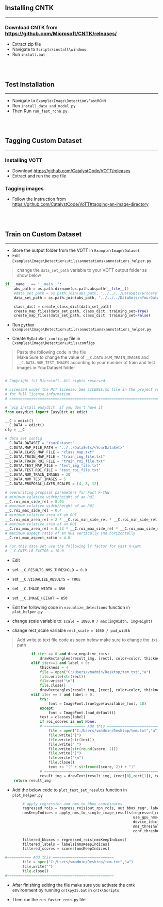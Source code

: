 ## Installing **CNTK** 
---
### Download CNTK from https://github.com/Microsoft/CNTK/releases/

* Extract zip file 
* Navigate to `Scripts\install\windows`
* Run `install.bat`
<br/>
<br/>

## Test Installation 
---

* Navigate to `Example\Image\Detection\FastRCNN`
* Run `install_data_and_model.py`
* Then Run `run_fast_rcnn.py`

<br/>
<br/>

## Tagging Custom Dataset

---

### Installing VOTT

* Download https://github.com/CatalystCode/VOTT/releases
* Extract and run the exe file 

### Tagging images

* Follow the Instruction from https://github.com/CatalystCode/VoTT#tagging-an-image-directory

<br/>
<br/>

## Train on Custom Dataset

---

* Store the output folder from the VOTT in `Example\Image\Dataset`
* Edit `Examples\Image\Detection\utils\annotations\annotations_helper.py`
> change the `data_set_path` variable to your VOTT output folder as show below  

```python
if __name__ == '__main__':
    abs_path = os.path.dirname(os.path.abspath(__file__))
    #data_set_path = os.path.join(abs_path, "../../../DataSets/Grocery")
    data_set_path = os.path.join(abs_path, "../../../DataSets/<YourDataset>")

    class_dict = create_class_dict(data_set_path)
    create_map_files(data_set_path, class_dict, training_set=True)
    create_map_files(data_set_path, class_dict, training_set=False)
```
* Run `python Examples\Image\Detection\utils\annotations\annotations_helper.py`

* Create `MyDataSet_config.py` file in `Examples\Image\Detection\utils\configs`

> Paste the following code in the file <br> Make Sure to change the value of `__C.DATA.NUM_TRAIN_IMAGES` and `__C.DATA.NUM_TEST_IMAGES` according to your number of train and test images in YourDataset folder


``` python

# Copyright (c) Microsoft. All rights reserved.

# Licensed under the MIT license. See LICENSE.md file in the project root
# for full license information.
# ==============================================================================

# `pip install easydict` if you don't have it
from easydict import EasyDict as edict

__C = edict()
__C.DATA = edict()
cfg = __C

# data set config
__C.DATA.DATASET = "YourDataset" 
__C.DATA.MAP_FILE_PATH = "../../DataSets/<YourDataSet>"
__C.DATA.CLASS_MAP_FILE = "class_map.txt"
__C.DATA.TRAIN_MAP_FILE = "train_img_file.txt"
__C.DATA.TRAIN_ROI_FILE = "train_roi_file.txt"
__C.DATA.TEST_MAP_FILE = "test_img_file.txt"
__C.DATA.TEST_ROI_FILE = "test_roi_file.txt"
__C.DATA.NUM_TRAIN_IMAGES = 20
__C.DATA.NUM_TEST_IMAGES = 5
__C.DATA.PROPOSAL_LAYER_SCALES = [4, 8, 12]

# overwriting proposal parameters for Fast R-CNN
# minimum relative width/height of an ROI
__C.roi_min_side_rel = 0.04
# maximum relative width/height of an ROI
__C.roi_max_side_rel = 0.4
# minimum relative area of an ROI
__C.roi_min_area_rel = 2 * __C.roi_min_side_rel * __C.roi_min_side_rel
# maximum relative area of an ROI
__C.roi_max_area_rel = 0.33 * __C.roi_max_side_rel * __C.roi_max_side_rel
# maximum aspect ratio of an ROI vertically and horizontally
__C.roi_max_aspect_ratio = 4.0

# For this data set use the following lr factor for Fast R-CNN:
# __C.CNTK.LR_FACTOR = 10.0

```

* Edit 

* set `__C.RESULTS_NMS_THRESHOLD = 0.0`
* set `__C.VISUALIZE_RESULTS = TRUE`
* set `__C.IMAGE_WIDTH = 850`
* set `__C.IMAGE_HEIGHT = 850`

* Edit the following code in `visualize_detections` function in `plot_helper.py`

* change scale variable to:   `scale = 1080.0 / max(imgWidth, imgHeight)`
* change rect_scale variable `rect_scale = 1080 / pad_width`

> Add write to text file code as seen below make sure to change the .txt path 

``` python                  
            if iter == 0 and draw_negative_rois:
                drawRectangles(result_img, [rect], color=color, thickness=thickness)
            elif iter==1 and label > 0:
                thickness = 4
                file = open("C:/Users/vmadmin/Desktop/tem.txt","a")
                file.write(str(rect))
                file.write("\n")
                file.close() 
                drawRectangles(result_img, [rect], color=color, thickness=thickness)
            elif iter == 2 and label > 0:
                try:
                    font = ImageFont.truetype(available_font, 18)
                except:
                    font = ImageFont.load_default()
                text = classes[label]
                if roi_scores is not None:
                # =================== Add this =========================
                    file = open("C:/Users/vmadmin/Desktop/tem.txt","a")
                    file.write("[")
                    file.write(str(text))
                    file.write(" ")
                    file.write(str(round(score, 2)))
                    file.write("]")
                    file.write("\n")
                    file.close()    
                    text += "(" + str(round(score, 2)) + ")"
                # ====================================================== 
                result_img = drawText(result_img, (rect[0],rect[1]), text, color = (255,255,255), font = font, colorBackground=color)
    return result_img
```

* Add the below code to `plot_test_set_results` function in `plot_helper.py`

```python
        # apply regression and nms to bbox coordinates
        regressed_rois = regress_rois(out_rpn_rois, out_bbox_regr, labels, dims)
        nmsKeepIndices = apply_nms_to_single_image_results(regressed_rois, labels, scores,
                                                           use_gpu_nms=cfg.USE_GPU_NMS,
                                                           device_id=cfg.GPU_ID,
                                                           nms_threshold=cfg.RESULTS_NMS_THRESHOLD,
                                                           conf_threshold=cfg.RESULTS_NMS_CONF_THRESHOLD)

        filtered_bboxes = regressed_rois[nmsKeepIndices]
        filtered_labels = labels[nmsKeepIndices]
        filtered_scores = scores[nmsKeepIndices]

#=========== Add this ============================
        file = open("C:/Users/vmadmin/Desktop/tem.txt","w")
        file.write("")
        file.close() 
#=================================================
``` 

* After finishing editing the file make sure you activate the cntk environment by  running `cntkpy35.bat` in `cntk\Scripts`

* Then run the `run_faster_rcnn.py` file 
